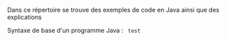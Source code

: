 Dans ce répertoire se trouve des exemples de code en Java ainsi que des explications

Syntaxe de base d'un programme Java :
<code>
test
</code>
